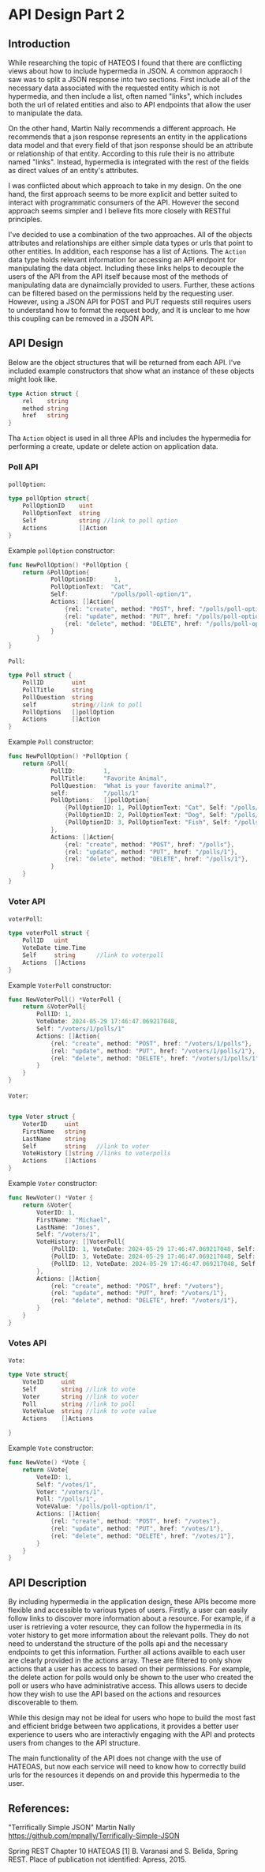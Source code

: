 # API Design Part 2

## Introduction

While researching the topic of HATEOS I found that there are conflicting views about how to include hypermedia in JSON. A common appraoch I saw was to split a JSON response into two sections. First include all of the necessary data associated with the requested entity which is not hypermedia, and then include a list, often named "links", which includes both the url of related entities and also to API endpoints that allow the user to manipulate the data.

On the other hand, Martin Nally recommends a different approach. He recommends that a json response represents an entity in the applications data model and that every field of that json response should be an attribute or relationship of that entity. According to this rule their is no attribute named "links". Instead, hypermedia is integrated with the rest of the fields as direct values of an entity's attributes.

I was conflicted about which approach to take in my design. On the one hand, the first approach seems to be more explicit and better suited to interact with programmatic consumers of the API. However the second approach seems simpler and I believe fits more closely with RESTful principles.

I've decided to use a combination of the two approaches. All of the objects attributes and relationships are either simple data types or urls that point to other entities. In addition, each response has a list of Actions. The `Action` data type holds relevant information for accessing an API endpoint for manipulating the data object. Including these links helps to decouple the users of the API from the API itself because most of the methods of manipulating data are dynaimcially provided to users. Further, these actions can be filtered based on the permissions held by the requesting user. However, using a JSON API for POST and PUT requests still requires users to understand how to format the request body, and It is unclear to me how this coupling can be removed in a JSON API.

## API Design

Below are the object structures that will be returned from each API. I've included example constructors that show what an instance of these objects might look like.

```go
type Action struct {
    rel    string
    method string
    href   string
}
```

Tha `Action` object is used in all three APIs and includes the hypermedia for performing a create, update or delete action on application data.

### Poll API

`pollOption`:

```go
type pollOption struct{
    PollOptionID    uint
    PollOptionText  string
    Self            string //link to poll option
    Actions         []Action
}

```

Example `pollOption` constructor:

```go
func NewPollOption() *PollOption {
    return &PollOption{
            PollOptionID:     1,
            PollOptionText:  "Cat",
            Self:            "/polls/poll-option/1",
            Actions: []Action{
                {rel: "create", method: "POST", href: "/polls/poll-option/"},
                {rel: "update", method: "PUT", href: "/polls/poll-option/1"},
                {rel: "delete", method: "DELETE", href: "/polls/poll-option/1"},
            }
        }
}

```

`Poll`:

```go
type Poll struct {
    PollID        uint
    PollTitle     string
    PollQuestion  string
    self          string//link to poll
    PollOptions   []pollOption
    Actions       []Action
}
```

Example `Poll` constructor:

```go
func NewPollOption() *PollOption {
    return &Poll{
            PollID:        1,
            PollTitle:     "Favorite Animal",
            PollQuestion:  "What is your favorite animal?",
            self:          "/polls/1"
            PollOptions:   []pollOption{
                {PollOptionID: 1, PollOptionText: "Cat", Self: "/polls/poll-option/1",},
                {PollOptionID: 2, PollOptionText: "Dog", Self: "/polls/poll-option/2",},
                {PollOptionID: 3, PollOptionText: "Fish", Self: "/polls/poll-option/3",},
            },
            Actions: []Action{
                {rel: "create", method: "POST", href: "/polls"},
                {rel: "update", method: "PUT", href: "/polls/1"},
                {rel: "delete", method: "DELETE", href: "/polls/1"},
            }
    }
}

```

### Voter API

`voterPoll`:

```go
type voterPoll struct {
	PollID   uint
	VoteDate time.Time
    Self     string      //link to voterpoll
    Actions  []Actions
}

```

Example `VoterPoll` constructor:

```go
func NewVoterPoll() *VoterPoll {
    return &VoterPoll{
        PollID: 1,
        VoteDate: 2024-05-29 17:46:47.069217048,
        Self: "/voters/1/polls/1"
        Actions: []Action{
            {rel: "create", method: "POST", href: "/voters/1/polls"},
            {rel: "update", method: "PUT", href: "/voters/1/polls/1"},
            {rel: "delete", method: "DELETE", href: "/voters/1/polls/1"},
        }
    }
}
```

`Voter`:

```go

type Voter struct {
	VoterID     uint
	FirstName   string
	LastName    string
    Self        string   //link to voter
	VoteHistory []string //links to voterpolls
    Actions     []Actions
}

```

Example `Voter` constructor:

```go
func NewVoter() *Voter {
    return &Voter{
        VoterID: 1,
        FirstName: "Michael",
        LastName: "Jones",
        Self: "/voters/1",
        VoteHistory: []VoterPoll{
            {PollID: 1, VoteDate: 2024-05-29 17:46:47.069217048, Self: "/voters/1/polls/1"},
            {PollID: 3, VoteDate: 2024-05-29 17:46:47.069217048, Self: "/voters/1/polls/3"},
            {PollID: 12, VoteDate: 2024-05-29 17:46:47.069217048, Self: "/voters/1/polls/12"},
        },
        Actions: []Action{
            {rel: "create", method: "POST", href: "/voters"},
            {rel: "update", method: "PUT", href: "/voters/1"},
            {rel: "delete", method: "DELETE", href: "/voters/1"},
        }
    }
}
```

### Votes API

`Vote`:

```go
type Vote struct{
    VoteID     uint
    Self       string //link to vote
    Voter      string //link to voter
    Poll       string //link to poll
    VoteValue  string //link to vote value
    Actions    []Actions

}
```

Example `Vote` constructor:

```go
func NewVote() *Vote {
    return &Vote{
        VoteID: 1,
        Self: "/votes/1",
        Voter: "/voters/1",
        Poll: "/polls/1",
        VoteValue: "/polls/poll-option/1",
        Actions: []Action{
            {rel: "create", method: "POST", href: "/votes"},
            {rel: "update", method: "PUT", href: "/votes/1"},
            {rel: "delete", method: "DELETE", href: "/votes/1"},
        }
    }
}
```

## API Description

By including hypermedia in the application design, these APIs become more flexible and accessible to various types of users. Firstly, a user can easily follow links to discover more information about a resource. For example, if a user is retrieving a voter resource, they can follow the hypermedia in its voter history to get more information about the relevant polls. They do not need to understand the structure of the polls api and the necessary endpoints to get this information. Further all actions availble to each user are clearly provided in the actions array. These are filtered to only show actions that a user has access to based on their permissions. For example, the delete action for polls would only be shown to the user who created the poll or users who have administrative access. This allows users to decide how they wish to use the API based on the actions and resources discoverable to them.

While this design may not be ideal for users who hope to build the most fast and efficient bridge between two applications, it provides a better user experience to users who are interactivly engaging with the API and protects users from changes to the API structure.

The main functionality of the API does not change with the use of HATEOAS, but now each service will need to know how to correctly build urls for the resources it depends on and provide this hypermedia to the user.

## References:

"Terrifically Simple JSON"
Martin Nally https://github.com/mpnally/Terrifically-Simple-JSON

Spring REST Chapter 10 HATEOAS
[1] B. Varanasi and S. Belida, Spring REST. Place of publication not identified: Apress, 2015.
